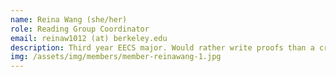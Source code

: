 ```yaml
---
name: Reina Wang (she/her)
role: Reading Group Coordinator
email: reinaw1012 (at) berkeley.edu
description: Third year EECS major. Would rather write proofs than a creative bio. 
img: /assets/img/members/member-reinawang-1.jpg
---
```

